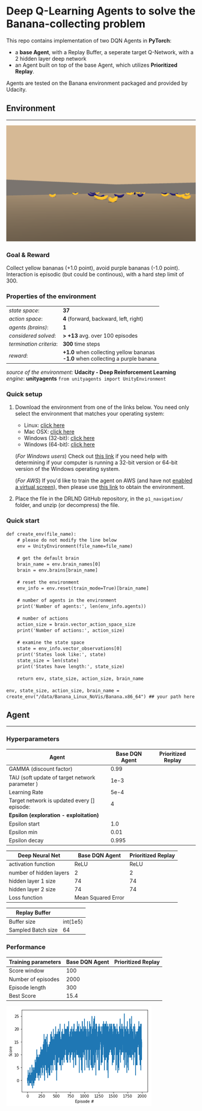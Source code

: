 # Deep Q-Learning Agents to solve the Banana-collecting problem

This repo contains implementation of two DQN Agents in __PyTorch__:
-  a __base Agent__, with a Replay Buffer, a seperate target Q-Network, with a 2 hidden layer deep network
- an Agent built on top of the base Agent, which utilizes __Prioritized Replay__.

Agents are tested on the Banana environment packaged and provided by Udacity.


## Environment
---
![Environment Screenshot](banana_screenshot.png)
### Goal & Reward
Collect yellow bananas (+1.0 point), avoid purple bananas (-1.0 point). Interaction is episodic (but could be continous), with a hard step limit of 300.

### Properties of the environment
|                |        | 
| -------------- | ------ |
| _state space_: | __37__ |
| _action space_: | __4__ (forward, backward, left, right) |
| _agents (brains)_: | __1__ |
| _considered solved_: | __> +13__ avg. over 100 episodes |
| _termination criteria_:| __300__ time steps | 
| _reward_:| __+1.0__ when collecting yellow bananas<br />__-1.0__ when collecting a purple banana|



_source of the environment:_ __Udacity - Deep Reinforcement Learning__
_engine_: __unityagents__ `from unityagents import UnityEnvironment`


### Quick setup

1. Download the environment from one of the links below.  You need only select the environment that matches your operating system:
    - Linux: [click here](https://s3-us-west-1.amazonaws.com/udacity-drlnd/P1/Banana/Banana_Linux.zip)
    - Mac OSX: [click here](https://s3-us-west-1.amazonaws.com/udacity-drlnd/P1/Banana/Banana.app.zip)
    - Windows (32-bit): [click here](https://s3-us-west-1.amazonaws.com/udacity-drlnd/P1/Banana/Banana_Windows_x86.zip)
    - Windows (64-bit): [click here](https://s3-us-west-1.amazonaws.com/udacity-drlnd/P1/Banana/Banana_Windows_x86_64.zip)
    
    (_For Windows users_) Check out [this link](https://support.microsoft.com/en-us/help/827218/how-to-determine-whether-a-computer-is-running-a-32-bit-version-or-64) if you need help with determining if your computer is running a 32-bit version or 64-bit version of the Windows operating system.

    (_For AWS_) If you'd like to train the agent on AWS (and have not [enabled a virtual screen](https://github.com/Unity-Technologies/ml-agents/blob/master/docs/Training-on-Amazon-Web-Service.md)), then please use [this link](https://s3-us-west-1.amazonaws.com/udacity-drlnd/P1/Banana/Banana_Linux_NoVis.zip) to obtain the environment.

2. Place the file in the DRLND GitHub repository, in the `p1_navigation/` folder, and unzip (or decompress) the file. 

### Quick start
    def create_env(file_name):
        # please do not modify the line below
        env = UnityEnvironment(file_name=file_name)

        # get the default brain
        brain_name = env.brain_names[0]
        brain = env.brains[brain_name]

        # reset the environment
        env_info = env.reset(train_mode=True)[brain_name]

        # number of agents in the environment
        print('Number of agents:', len(env_info.agents))

        # number of actions
        action_size = brain.vector_action_space_size
        print('Number of actions:', action_size)

        # examine the state space 
        state = env_info.vector_observations[0]
        print('States look like:', state)
        state_size = len(state)
        print('States have length:', state_size)
        
        return env, state_size, action_size, brain_name

    env, state_size, action_size, brain_name = create_env("/data/Banana_Linux_NoVis/Banana.x86_64") ## your path here



## Agent
---
### Hyperparameters

| Agent                                      | Base DQN Agent      | Prioritized Replay  |
|------------------------------------------------|-------|---|
| GAMMA (discount factor)                        | 0.99  |   |
| TAU (soft update of target network parameter ) | 1e-3  |   |
| Learning Rate                                  | 5e-4  |   |
| Target network is updated every [] episode:    | 4     |   |
| __Epsilon (exploration - exploitation)__          |       |   |
| Epsilon start                                  | 1.0   |   |
| Epsilon min                                    | 0.01  |   |
| Epsilon decay                                  | 0.995 |   |

| Deep Neural Net         | Base DQN Agent     | Prioritized Replay |
|-------------------------|--------------------|--------------------|
| activation function     | ReLU               | ReLU               |
| number of hidden layers | 2                  | 2                  |
| hidden layer 1 size     | 74                 | 74                 |
| hidden layer 2 size     | 74                 | 74                 |
| Loss function           | Mean Squared Error |                    |


| Replay Buffer |          |
|---------------|----------|
| Buffer size   | int(1e5) |
| Sampled Batch size    | 64       |




### Performance

| Training parameters | Base DQN Agent     | Prioritized Replay|
|---------------------|------|-|
| Score window        | 100  | |
| Number of episodes  | 2000 ||
| Episode length      | 300  ||
| Best Score          | 15.4 ||

![Score to number of episodes](performance_100_2000_300_dqn_base.png)

